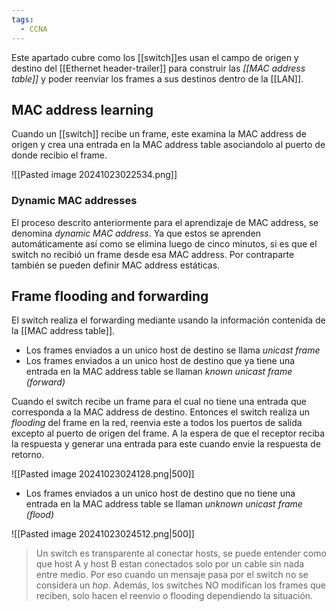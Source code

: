 ```yaml
---
tags:
  - CCNA
---
```

Este apartado cubre como los [[switch]]es usan el campo de origen y destino del [[Ethernet header-trailer]] para construir las _[[MAC address table]]_ y poder reenviar los frames a sus destinos dentro de la [[LAN]]. 

## MAC address learning
Cuando un [[switch]] recibe un frame, este examina la MAC address de origen y crea una entrada en la MAC address table asociandolo al puerto de donde recibio el frame. 

![[Pasted image 20241023022534.png]]
### Dynamic MAC addresses 
El proceso descrito anteriormente para el aprendizaje de MAC address, se denomina _dynamic MAC address_. Ya que estos se aprenden automáticamente así como se elimina luego de cinco minutos, si es que el switch no recibió un frame desde esa MAC address. Por contraparte también se pueden definir MAC address estáticas. 

## Frame flooding and forwarding 
El switch realiza el forwarding mediante usando la información contenida de la [[MAC address table]]. 
- Los frames enviados a un unico host de destino se llama _unicast frame_
- Los frames enviados a un unico host de destino que ya tiene una entrada en la MAC address table se llaman _known unicast frame (forward)_

Cuando el switch recibe un frame para el cual no tiene una entrada que corresponda a la MAC address de destino. Entonces el switch realiza un _flooding_ del frame en la red, reenvia este a todos los puertos de salida excepto al puerto de origen del frame. A la espera de que el receptor reciba la respuesta y generar una entrada para este cuando envie la respuesta de retorno. 

![[Pasted image 20241023024128.png|500]]
- Los frames enviados a un unico host de destino que no tiene una entrada en la MAC address table se llaman _unknown unicast frame (flood)_

![[Pasted image 20241023024512.png|500]]

> Un switch es transparente al conectar hosts, se puede entender como que host A y host B estan conectados solo por un cable sin nada entre medio. Por eso cuando un mensaje pasa por el switch no se considera un _hop_. Además, los switches NO modifican los frames que reciben, solo hacen el reenvio o flooding dependiendo la situación. 



